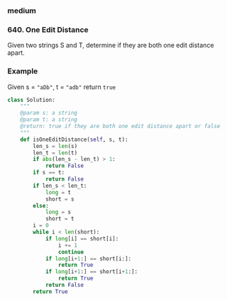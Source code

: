 ### medium

### 640. One Edit Distance

Given two strings S and T, determine if they are both one edit distance apart.

### Example

Given s = `"aDb"`, t = `"adb"`
return `true`

```python
class Solution:
    """
    @param s: a string
    @param t: a string
    @return: true if they are both one edit distance apart or false
    """
    def isOneEditDistance(self, s, t):
        len_s = len(s)
        len_t = len(t)
        if abs(len_s - len_t) > 1:
            return False
        if s == t:
            return False
        if len_s < len_t:
            long = t
            short = s
        else:
            long = s
            short = t
        i = 0
        while i < len(short):
            if long[i] == short[i]:
                i += 1
                continue
            if long[i+1:] == short[i:]:
                return True
            if long[i+1:] == short[i+1:]:
                return True
            return False
        return True
```

